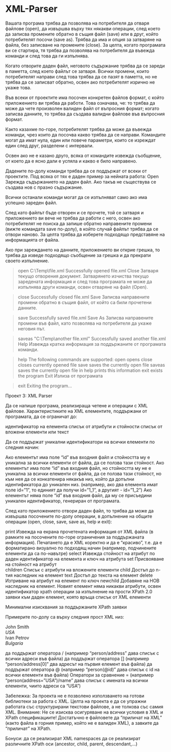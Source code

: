 # XML-Parser
Вашата програма трябва да позволява на потребителя да отваря файлове (open), да извършва върху тях някакви операции, след което да записва промените обратно в същия файл (save) или в друг, който потребителят посочи (save as). Трябва да има и опция за затваряне на файла, без записване на промените (close). За целта, когато програмата ви се стартира, тя трябва да позволява на потребителя да въвежда команди и след това да ги изпълнява.

Когато отворите даден файл, неговото съдържание трябва да се зареди в паметта, след което файлът се затваря. Всички промени, които потребителят направи след това трябва да се пазят в паметта, но не трябва да се записват обратно, освен ако потребителят изрично не yкаже това.

Във всеки от проектите има посочен конкретен файлов формат, с който приложението ви трябва да работи. Това означава, че:
то трябва да може да чете произволен валиден файл от въпросния формат;
когато записва данните, то трябва да създава валидни файлове във въпросния формат.

Както казахме по-горе, потребителят трябва да може да въвежда команди, чрез които да посочва какво трябва да се направи. Командите могат да имат нула, един или повече параметри, които се изреждат един след друг, разделени с интервали.

Освен ако не е казано друго, всяка от командите извежда съобщение, от което да е ясно дали е успяла и какво е било направено.

Дадените по-долу команди трябва да се поддържат от всеки от проектите. Под всяка от тях е даден пример за нейната работа:
Open
Зарежда съдържанието на даден файл. Ако такъв не съществува се създава нов с празно съдържание.

Всички останали команди могат да се изпълняват само ако има успешно зареден файл.

След като файлът бъде отворен и се прочете, той се затваря и приложението ви вече не трябва да работи с негo, освен ако потребителят не поиска да запише обратно направените промени (вижте командата save по-долу), в който случай файлът трябва да се отвори наново. За целта трябва да изберете подходящо представяне на информацията от файла.

Ако при зареждането на данните, приложението ви открие грешка, то трябва да изведе подходящо съобщение за грешка и да прекрати своето изпълнение.

> open C:\Temp\file.xml
Successfully opened file.xml
Close
Затваря текущо отворения документ. Затварянето изчиства текущо заредената информация и след това програмата не може да изпълнява други команди, освен отваряне на файл (Open).

> close
Successfully closed file.xml
Save
Записва направените промени обратно в същия файл, от който са били прочетени данните.

> save
Successfully saved file.xml 
Save As
Записва направените промени във файл, като позволява на потребителя да укаже неговия път.

> saveas "C:\Temp\another file.xml"
Successfully saved another file.xml
Help
Извежда кратка информация за поддържаните от програмата команди.

> help
The following commands are supported:
open <file>	opens <file>
close			closes currently opened file
save			saves the currently open file
saveas <file>	saves the currently open file in <file>
help			prints this information
exit			exists the program
Exit
Излиза от програмата

> exit
Exiting the program...

Проект 3: XML Parser

Да се напише програма, реализираща четене и операции с XML файлове. Характеристиките на  XML елементите, поддържани от програмата, да се ограничат до:


идентификатор на елемента
списък от атрибути и стойности
списък от вложени елементи или текст

Да се поддържат уникални идентификатори на всички елементи по следния начин:

Ако елементът има поле “id” във входния файл и стойността му е уникална за всички елементи от файла, да се ползва тази стойност.
Ако елементът има поле “id” във входния файл, но стойността му не е уникална за всички елементи от файла, да се ползва тази стойност, но към нея да се конкатенира някакъв низ, който да допълни идентификатора до уникален низ. (например, ако два елемента имат поле id=”1”, то единият да получи id=”1_1”, а другият - id=”1_2”)
Ако елементът няма поле “id”  във входния файл, да му се присъедини уникален идентификатор, генериран от програмата.


След като приложението отвори даден файл, то трябва да може да извършва посочените по-долу операции, в допълнение на общите операции (open, close, save, save as, help и exit):


print
Извежда на екрана прочетената информация от XML файла (в рамките на посочените по-горе ограничения за поддържаната информация). Печатането да е XML коректно и да е “красиво”, т.е. да е форматирано визуално по подходящ начин (например, подчинените елементи да са по-навътре) 
select <id> <key>
Извежда стойност на атрибут по даден идентификатор на елемента и ключ на атрибута
set <id> <key> <value>
Присвояване на стойност на атрибут  
children <id>
Списък с атрибути на вложените елементи
child <id> <n>
Достъп до n-тия наследник на елемент
text <id>
Достъп до текста на елемент
delete <id> <key>
Изтриване на атрибут на елемент по ключ
newchild <id>
Добавяне на НОВ наследник на елемент. Новият елемент няма никакви атрибути, освен идентификатор
xpath <id> <XPath>
операции за изпълнение на прости XPath 2.0 заявки към даден елемент, която връща списък от XML елементи


Минимални изисквания за поддържаните XPath заявки

Примерите по-долу са върху следния прост XML низ:

<people>
<person id=”0”>
		<name>John Smith</name>
		<address>USA</address>
</person>
<person id=”1”>
		<name>Ivan Petrov</name>
	<address>Bulgaria</address>
</person>
</people>

да поддържат оператора  / (например “person/address” дава списък с всички адреси във файла)
да поддържат оператора [] (например “person/address[0]” два адресът на първия елемент във файла)
да поддържат оператора @ (например “person(@id)” дава списък с id на всички елементи във файла)
Оператори за сравнение = (например “person(address=”USA”)/name” дава списък с имената на всички елементи, чиито адреси са “USA”)

Забележка: За проекта не е позволено използването на готови библиотеки за работа с XML. Целта на проекта е да се упражни работата със структурирани текстови файлове, а не толкова със самия XML. Внимание: Не се изисква осигуряване на всички условия в  XML и XPath спецификациите! Достатъчно е файловете да “приличат на XML” (както файла в горния пример, който не е валиден XML), а завките да “приличат” на XPath. 

Бонуси:
да се реализират XML namespaces
да се реализират различните XPath оси (ancestor, child, parent, descendant,...)
